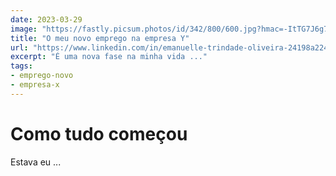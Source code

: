 ```yaml
---
date: 2023-03-29
image: "https://fastly.picsum.photos/id/342/800/600.jpg?hmac=-ItTG7J6g7xbfk3b5KZGaKyY6PnzbU7I4y4gAWVXwHU"
title: "O meu novo emprego na empresa Y"
url: "https://www.linkedin.com/in/emanuelle-trindade-oliveira-24198a224/"
excerpt: "É uma nova fase na minha vida ..."
tags:
- emprego-novo
- empresa-x
---
```


# Como tudo começou

Estava eu ...
